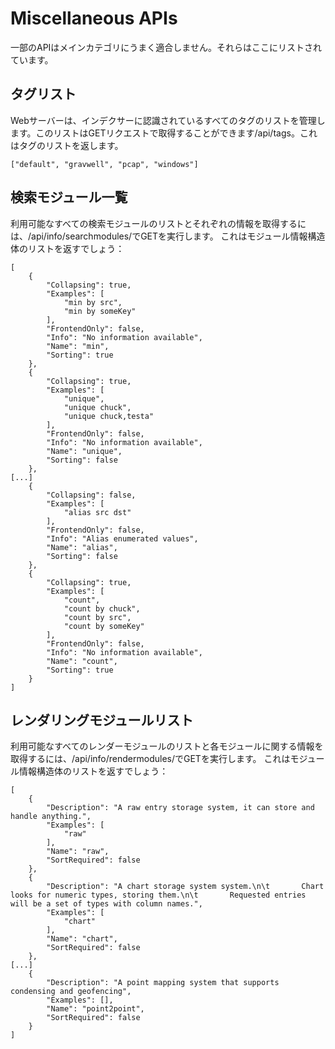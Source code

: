 # Miscellaneous APIs

一部のAPIはメインカテゴリにうまく適合しません。それらはここにリストされています。

## タグリスト

Webサーバーは、インデクサーに認識されているすべてのタグのリストを管理します。このリストはGETリクエストで取得することができます/api/tags。これはタグのリストを返します。

```
["default", "gravwell", "pcap", "windows"]
```

## 検索モジュール一覧

利用可能なすべての検索モジュールのリストとそれぞれの情報を取得するには、/api/info/searchmodules/でGETを実行します。 これはモジュール情報構造体のリストを返すでしょう：

```
[
    {
        "Collapsing": true,
        "Examples": [
            "min by src",
            "min by someKey"
        ],
        "FrontendOnly": false,
        "Info": "No information available",
        "Name": "min",
        "Sorting": true
    },
    {
        "Collapsing": true,
        "Examples": [
            "unique",
            "unique chuck",
            "unique chuck,testa"
        ],
        "FrontendOnly": false,
        "Info": "No information available",
        "Name": "unique",
        "Sorting": false
    },
[...]
    {
        "Collapsing": false,
        "Examples": [
            "alias src dst"
        ],
        "FrontendOnly": false,
        "Info": "Alias enumerated values",
        "Name": "alias",
        "Sorting": false
    },
    {
        "Collapsing": true,
        "Examples": [
            "count",
            "count by chuck",
            "count by src",
            "count by someKey"
        ],
        "FrontendOnly": false,
        "Info": "No information available",
        "Name": "count",
        "Sorting": true
    }
]
```

## レンダリングモジュールリスト

利用可能なすべてのレンダーモジュールのリストと各モジュールに関する情報を取得するには、/api/info/rendermodules/でGETを実行します。 これはモジュール情報構造体のリストを返すでしょう：

```
[
    {
        "Description": "A raw entry storage system, it can store and handle anything.",
        "Examples": [
            "raw"
        ],
        "Name": "raw",
        "SortRequired": false
    },
    {
        "Description": "A chart storage system system.\n\t       Chart looks for numeric types, storing them.\n\t       Requested entries will be a set of types with column names.",
        "Examples": [
            "chart"
        ],
        "Name": "chart",
        "SortRequired": false
    },
[...]
    {
        "Description": "A point mapping system that supports condensing and geofencing",
        "Examples": [],
        "Name": "point2point",
        "SortRequired": false
    }
]
```